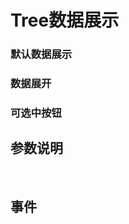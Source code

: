 <script setup>
import demo1 from "./demo1.vue";
import demo2 from "./demo2.vue";
import demo3 from "./demo3.vue";
import  Attributes from '../doc/Attributes.vue'
import  event from '../doc/event.vue'
import PreView from "../../../src/components/PreView.vue"
</script>
# Tree数据展示

### 默认数据展示

<demo1/>

<PreView compath="tree" demopath="demo1"></PreView>

### 数据展开

<demo2/>

<PreView compath="tree" demopath="demo2"></PreView>

### 可选中按钮

<demo3/>

<PreView compath="tree" demopath="demo3"></PreView>

## 参数说明

<Attributes/>

<br>

## 事件

<event/>